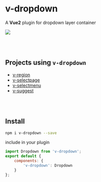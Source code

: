 # v-dropdown

A **Vue2** plugin for dropdown layer container

<a href="https://nodei.co/npm/v-selectpage/"><img src="https://nodei.co/npm/v-selectpage.png"></a>

<br><br>

## Projects using `v-dropdown`

- [v-region](https://github.com/TerryZ/v-region)
- [v-selectpage](https://github.com/TerryZ/v-selectpage)
- [v-selectmenu](https://github.com/TerryZ/v-selectmenu)
- [v-suggest](https://github.com/TerryZ/v-suggest)

<br><br>

## Install

```bash
npm i v-dropdown --save
```

include in your plugin

```js
import Dropdown from 'v-dropdown';
export default {
    components: {
        'v-dropdown': Dropdown
    }
};
```
